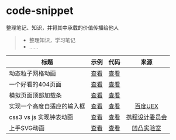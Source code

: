 # code-snippet

整理笔记、知识，并将其中承载的价值传播给他人

> * 整理知识，学习笔记
> * ......

| 标题        | 示例   |  代码  | 来源 |
| --------   | -----:  | :----:  | :----:  |
| 动态粒子网格动画        | [查看](https://arguiwu.github.io/code-snippet/DPMA.html)     | [查看](./docs/DPMA.html)   |  |
| 一个好看的404页面        | [查看](https://arguiwu.github.io/code-snippet/my-404.html)     | [查看](./docs/my-404.html)   |  |
| 模拟页面顶部加载条        | [查看](https://arguiwu.github.io/code-snippet/progress-bar.html)     | [查看](./docs/progress-bar.html)   |  |
| 实现一个高度自适应的输入框        | [查看](https://arguiwu.github.io/code-snippet/autosize.html)     | [查看](./docs/autosize.html)   | [百度UEX](http://eux.baidu.com/blog/2017/08/%E5%AE%9E%E7%8E%B0%E4%B8%80%E4%B8%AA%E9%AB%98%E5%BA%A6%E8%87%AA%E9%80%82%E5%BA%94%E7%9A%84%E8%BE%93%E5%85%A5%E6%A1%86) |
| css3 vs js 实现钟表动画        | [查看](https://arguiwu.github.io/code-snippet/clock.html)     | [查看](./docs/clock.html)   | [携程设计委员会](http://ued.ctrip.com/blog/5459.html) |
| 上手SVG动画        | [查看](https://arguiwu.github.io/code-snippet/svg-demo.html)     | [查看](./docs/svg-demo.html)   | [凹凸实验室](https://aotu.io/notes/2017/05/04/example-for-svg-animation/) |